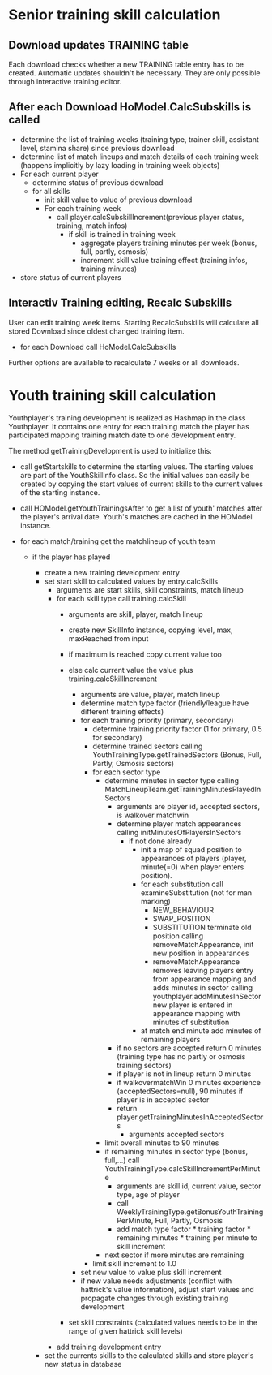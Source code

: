 # Senior training skill calculation

## Download updates TRAINING table
Each download checks whether a new TRAINING table entry has to be created. Automatic updates shouldn't be necessary.
They are only possible through interactive training editor.

## After each Download HoModel.CalcSubskills is called  

* determine the list of training weeks (training type, trainer skill, assistant level, stamina share) since previous download
* determine list of match lineups and match details of each training week (happens implicitly by lazy loading in training week objects)
* For each current player 
  * determine status of previous download
  * for all skills 
    * init skill value to value of previous download
    * For each training week
      * call player.calcSubskillIncrement(previous player status, training, match infos)
        * if skill is trained in training week  
          * aggregate players training minutes per week (bonus, full, partly, osmosis)
          * increment skill value training effect (training infos, training minutes)
* store status of current players 

## Interactiv Training editing, Recalc Subskills
User can edit training week items. Starting RecalcSubskills will calculate all stored Download since oldest changed
training item.
* for each Download call HoModel.CalcSubskills

Further options are available to recalculate 7 weeks or all downloads.


# Youth training skill calculation

Youthplayer's training development is realized as Hashmap in the class Youthplayer. It contains one
entry for each training match the player has participated mapping training match date to one development entry.

The method getTrainingDevelopment is used to initialize this:

* call getStartskills to determine the starting values. The starting values are part of the YouthSkillInfo class. So the 
initial values can easily be created by copying the start values of current skills to the current values of the starting instance.
  
* call HOModel.getYouthTrainingsAfter to get a list of youth' matches after the player's arrival date. Youth's matches are
cached in the HOModel instance.
  
* for each match/training get the matchlineup of youth team

  * if the player has played
    
    * create a new training development entry
    * set start skill to calculated values by entry.calcSkills
      * arguments are start skills, skill constraints, match lineup
      * for each skill type call training.calcSkill
        * arguments are skill, player, match lineup
        * create new SkillInfo instance, copying level, max, maxReached from input
        * if maximum is reached copy current value too
        * else calc current value the value plus training.calcSkillIncrement
          * arguments are value, player, match lineup
          * determine match type factor (friendly/league have different training effects)
          * for each training priority (primary, secondary)
            * determine training priority factor (1 for primary, 0.5 for secondary)
            * determine trained sectors calling YouthTrainingType.getTrainedSectors (Bonus, Full, Partly, Osmosis sectors)
            * for each sector type 
              * determine minutes in sector type calling MatchLineupTeam.getTrainingMinutesPlayedInSectors
                * arguments are player id, accepted sectors, is walkover matchwin
                * determine player match appearances calling initMinutesOfPlayersInSectors
                  * if not done already
                    * init a map of squad position to appearances of players (player, minute(=0) when player enters position). 
                    * for each substitution call examineSubstitution (not for man marking)
                      * NEW_BEHAVIOUR 
                      * SWAP_POSITION
                      * SUBSTITUTION terminate old position calling removeMatchAppearance, init new position in appearances
                      * removeMatchAppearance removes leaving players entry from appearance mapping and adds minutes in sector calling youthplayer.addMinutesInSector new player is entered in appearance mapping with minutes of substitution 
                    * at match end minute add minutes of remaining players
                * if no sectors are accepted return 0 minutes (training type has no partly or osmosis training sectors)
                * if player is not in lineup return 0 minutes
                * if walkovermatchWin 0 minutes experience (acceptedSectors=null), 90 minutes if player is in accepted sector
                * return player.getTrainingMinutesInAcceptedSectors
                    * arguments accepted sectors
              * limit overall minutes to 90 minutes
              * if remaining minutes in sector type (bonus, full,...) call YouthTrainingType.calcSkillIncrementPerMinute
                * arguments are skill id, current value, sector type, age of player
                * call WeeklyTrainingType.getBonusYouthTrainingPerMinute, Full, Partly, Osmosis
                * add match type factor * training factor * remaining minutes * training per minute to skill increment
              * next sector if more minutes are remaining
            * limit skill increment to 1.0
          * set new value to value plus skill increment
          * if new value needs adjustments (conflict with hattrick's value information), adjust start values and propagate changes through existing training development

        * set skill constraints (calculated values needs to be in the range of given hattrick skill levels)
      * add training development entry 
    * set the currents skills to the calculated skills and store player's new status in database
      

